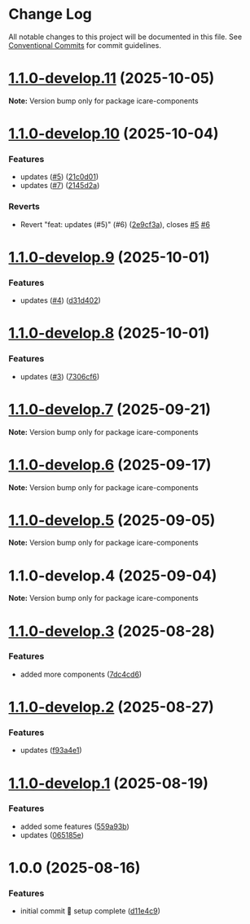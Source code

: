 # Change Log

All notable changes to this project will be documented in this file.
See [Conventional Commits](https://conventionalcommits.org) for commit guidelines.

# [1.1.0-develop.11](https://github.com/ajkirwan1/icare-components/compare/icare-components@1.1.0-develop.10...icare-components@1.1.0-develop.11) (2025-10-05)

**Note:** Version bump only for package icare-components

# [1.1.0-develop.10](https://github.com/ajkirwan1/icare-components/compare/icare-components@1.1.0-develop.9...icare-components@1.1.0-develop.10) (2025-10-04)

### Features

- updates ([#5](https://github.com/ajkirwan1/icare-components/issues/5)) ([21c0d01](https://github.com/ajkirwan1/icare-components/commit/21c0d01023d71d261a9bd9abaee1d8f6bc124276))
- updates ([#7](https://github.com/ajkirwan1/icare-components/issues/7)) ([2145d2a](https://github.com/ajkirwan1/icare-components/commit/2145d2a7a49ebd6ae0459666909ba8c86326957c))

### Reverts

- Revert "feat: updates (#5)" (#6) ([2e9cf3a](https://github.com/ajkirwan1/icare-components/commit/2e9cf3a1c99d30193f182aa58cd33b6d5f5b0f1a)), closes [#5](https://github.com/ajkirwan1/icare-components/issues/5) [#6](https://github.com/ajkirwan1/icare-components/issues/6)

# [1.1.0-develop.9](https://github.com/ajkirwan1/icare-components/compare/icare-components@1.1.0-develop.8...icare-components@1.1.0-develop.9) (2025-10-01)

### Features

- updates ([#4](https://github.com/ajkirwan1/icare-components/issues/4)) ([d31d402](https://github.com/ajkirwan1/icare-components/commit/d31d402c8fbf3d0aa83274743737bbae5e7e1289))

# [1.1.0-develop.8](https://github.com/ajkirwan1/icare-components/compare/icare-components@1.1.0-develop.7...icare-components@1.1.0-develop.8) (2025-10-01)

### Features

- updates ([#3](https://github.com/ajkirwan1/icare-components/issues/3)) ([7306cf6](https://github.com/ajkirwan1/icare-components/commit/7306cf65c86860b30114c15a3606967d31ff6b86))

# [1.1.0-develop.7](https://github.com/ajkirwan1/icare-components/compare/icare-components@1.1.0-develop.6...icare-components@1.1.0-develop.7) (2025-09-21)

**Note:** Version bump only for package icare-components

# [1.1.0-develop.6](https://github.com/ajkirwan1/icare-components/compare/icare-components@1.1.0-develop.5...icare-components@1.1.0-develop.6) (2025-09-17)

**Note:** Version bump only for package icare-components

# [1.1.0-develop.5](https://github.com/ajkirwan1/icare-components/compare/icare-components@1.1.0-develop.4...icare-components@1.1.0-develop.5) (2025-09-05)

**Note:** Version bump only for package icare-components

# 1.1.0-develop.4 (2025-09-04)

**Note:** Version bump only for package icare-components

# [1.1.0-develop.3](https://github.com/ajkirwan1/icare-components/compare/v1.1.0-develop.2...v1.1.0-develop.3) (2025-08-28)

### Features

- added more components ([7dc4cd6](https://github.com/ajkirwan1/icare-components/commit/7dc4cd6dbb1bf242bc473807893ae00ee12af3a6))

# [1.1.0-develop.2](https://github.com/ajkirwan1/icare-components/compare/v1.1.0-develop.1...v1.1.0-develop.2) (2025-08-27)

### Features

- updates ([f93a4e1](https://github.com/ajkirwan1/icare-components/commit/f93a4e12e08b639a94b5117e66d960dabb7a37dc))

# [1.1.0-develop.1](https://github.com/ajkirwan1/icare-components/compare/v1.0.0...v1.1.0-develop.1) (2025-08-19)

### Features

- added some features ([559a93b](https://github.com/ajkirwan1/icare-components/commit/559a93b351608735d4081913328a8c9e39ee68a5))
- updates ([065185e](https://github.com/ajkirwan1/icare-components/commit/065185e1123fe2294fd8a0c096d844b4bd4d56d1))

# 1.0.0 (2025-08-16)

### Features

- initial commit 🎉 setup complete ([d11e4c9](https://github.com/ajkirwan1/icare-components/commit/d11e4c92e3f7e1de2fc48cc9823945d3ca21d9c7))
